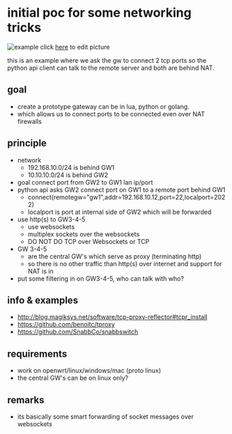 initial poc for some networking tricks
======================================

![example](https://docs.google.com/drawings/d/1CkCJhaFLX4KoU2_Ay1MpRGey4MzjTqcb8oqxPp1LYvg/pub?w=960&h=720)
click [here](hhttps://docs.google.com/drawings/d/1CkCJhaFLX4KoU2_Ay1MpRGey4MzjTqcb8oqxPp1LYvg/edit) to edit picture

this is an example where we ask the gw to connect 2 tcp ports
so the python api client can talk to the remote server and both are behind NAT.

## goal

- create a prototype gateway can be in lua, python or golang.
- which allows us to connect ports to be connected even over NAT firewalls

## principle

- network
	- 192.168.10.0/24 is behind GW1
	- 10.10.10.0/24 is behind GW2
- goal connect port from GW2 to GW1 lan ip/port
- python api asks GW2 connect port on GW1 to a remote port behind GW1
	-  connect(remotegw="gw1",addr=192.168.10.12,port=22,localport=2022)
	-  localport is port at internal side of GW2 which will be forwarded
- use http(s) to GW3-4-5  
	- use websockets
	- multiplex sockets over the websockets
	- DO NOT DO TCP over Websockets or TCP
- GW 3-4-5
	- are the central GW's which serve as proxy (terminating http)
	- so there is no other traffic than http(s) over internet and support for NAT is in
- put some filtering in on GW3-4-5, who can talk with who?
	
## info & examples

- http://blog.magiksys.net/software/tcp-proxy-reflector#tcpr_install
- https://github.com/benoitc/tproxy
- https://github.com/SnabbCo/snabbswitch

## requirements

- work on openwrt/linux/windows/mac (proto linux)
- the central GW's can be on linux only?

## remarks

- its basically some smart forwarding of socket messages over websockets




